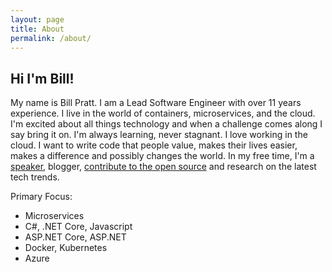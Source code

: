 ```yaml
---
layout: page
title: About
permalink: /about/
---
```


## Hi I'm Bill!

My name is Bill Pratt. I am a Lead Software Engineer with over 11 years experience. 
I live in the world of containers, microservices, and the cloud. I'm excited about all things technology and when a challenge comes along I say bring it on. I'm always learning, never stagnant. I love working in the cloud. I want to write code that people value, makes their lives easier, makes a difference and possibly changes the world. In my free time, I'm a [speaker](/speaking), blogger, [contribute to the open source](https://github.com/billpratt) and research on the latest tech trends.

Primary Focus:
* Microservices
* C#, .NET Core, Javascript
* ASP.NET Core, ASP.NET
* Docker, Kubernetes
* Azure
